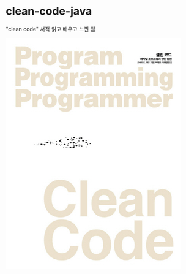 # clean-code-java
"clean code" 서적 읽고 배우고 느낀 점

![ContextLoaderListener](/documents/img/clean-code.jpg)